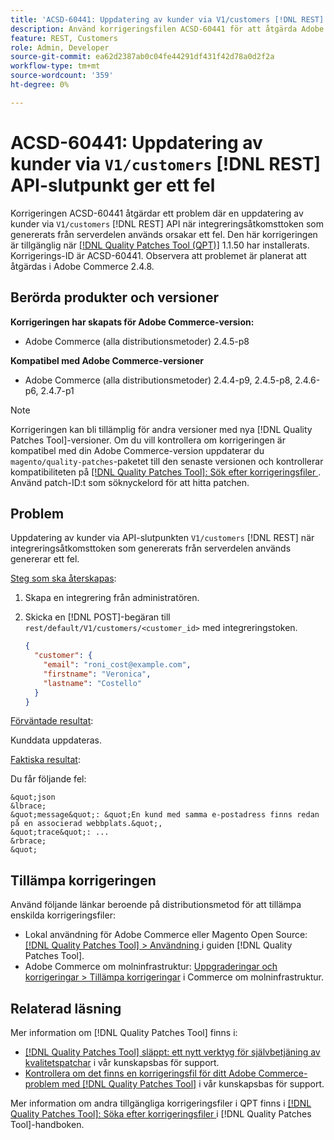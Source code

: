 ```yaml
---
title: 'ACSD-60441: Uppdatering av kunder via V1/customers [!DNL REST] API-slutpunkt orsakar ett fel'
description: Använd korrigeringsfilen ACSD-60441 för att åtgärda Adobe Commerce-problemet där det uppstår ett fel när du uppdaterar kunder via V1/customers [!DNL REST] API när du använder en integreringsåtkomsttoken som genererats från backend.
feature: REST, Customers
role: Admin, Developer
source-git-commit: ea62d2387ab0c04fe44291df431f42d78a0d2f2a
workflow-type: tm+mt
source-wordcount: '359'
ht-degree: 0%

---
```



# ACSD-60441: Uppdatering av kunder via `V1/customers` [!DNL REST] API-slutpunkt ger ett fel

Korrigeringen ACSD-60441 åtgärdar ett problem där en uppdatering av kunder via `V1/customers` [!DNL REST] API när integreringsåtkomsttoken som genererats från serverdelen används orsakar ett fel. Den här korrigeringen är tillgänglig när [[!DNL Quality Patches Tool (QPT)]](/help/announcements/adobe-commerce-announcements/magento-quality-patches-released-new-tool-to-self-serve-quality-patches.md) 1.1.50 har installerats. Korrigerings-ID är ACSD-60441. Observera att problemet är planerat att åtgärdas i Adobe Commerce 2.4.8.

## Berörda produkter och versioner

**Korrigeringen har skapats för Adobe Commerce-version:**

* Adobe Commerce (alla distributionsmetoder) 2.4.5-p8

**Kompatibel med Adobe Commerce-versioner**

* Adobe Commerce (alla distributionsmetoder) 2.4.4-p9, 2.4.5-p8, 2.4.6-p6, 2.4.7-p1

>[!NOTE]
>
>Korrigeringen kan bli tillämplig för andra versioner med nya [!DNL Quality Patches Tool]-versioner. Om du vill kontrollera om korrigeringen är kompatibel med din Adobe Commerce-version uppdaterar du `magento/quality-patches`-paketet till den senaste versionen och kontrollerar kompatibiliteten på [[!DNL Quality Patches Tool]: Sök efter korrigeringsfiler ](https://experienceleague.adobe.com/tools/commerce-quality-patches/index.html?lang=sv-SE). Använd patch-ID:t som söknyckelord för att hitta patchen.

## Problem

Uppdatering av kunder via API-slutpunkten `V1/customers` [!DNL REST] när integreringsåtkomsttoken som genererats från serverdelen används genererar ett fel.

<u>Steg som ska återskapas</u>:

1. Skapa en integrering från administratören.
1. Skicka en [!DNL POST]-begäran till `rest/default/V1/customers/<customer_id>` med integreringstoken.

   ```json
   {
     "customer": {
       "email": "roni_cost@example.com",
       "firstname": "Veronica",
       "lastname": "Costello"
     }
   }
   ```

<u>Förväntade resultat</u>:

Kunddata uppdateras.

<u>Faktiska resultat</u>:

Du får följande fel:

    &quot;json
    &lbrace;
    &quot;message&quot;: &quot;En kund med samma e-postadress finns redan på en associerad webbplats.&quot;,
    &quot;trace&quot;: ...
    &rbrace;
    &quot;

## Tillämpa korrigeringen

Använd följande länkar beroende på distributionsmetod för att tillämpa enskilda korrigeringsfiler:

* Lokal användning för Adobe Commerce eller Magento Open Source: [[!DNL Quality Patches Tool] > Användning ](https://experienceleague.adobe.com/docs/commerce-operations/tools/quality-patches-tool/usage.html?lang=sv-SE) i guiden [!DNL Quality Patches Tool].
* Adobe Commerce om molninfrastruktur: [Uppgraderingar och korrigeringar > Tillämpa korrigeringar](https://experienceleague.adobe.com/docs/commerce-cloud-service/user-guide/develop/upgrade/apply-patches.html?lang=sv-SE) i Commerce om molninfrastruktur.

## Relaterad läsning

Mer information om [!DNL Quality Patches Tool] finns i:

* [[!DNL Quality Patches Tool] släppt: ett nytt verktyg för självbetjäning av kvalitetspatchar](/help/announcements/adobe-commerce-announcements/magento-quality-patches-released-new-tool-to-self-serve-quality-patches.md) i vår kunskapsbas för support.
* [Kontrollera om det finns en korrigeringsfil för ditt Adobe Commerce-problem med  [!DNL Quality Patches Tool]](/help/support-tools/patches-available-in-qpt-tool/check-patch-for-magento-issue-with-magento-quality-patches.md) i vår kunskapsbas för support.

Mer information om andra tillgängliga korrigeringsfiler i QPT finns i [[!DNL Quality Patches Tool]: Söka efter korrigeringsfiler ](https://experienceleague.adobe.com/tools/commerce-quality-patches/index.html?lang=sv-SE) i [!DNL Quality Patches Tool]-handboken.
